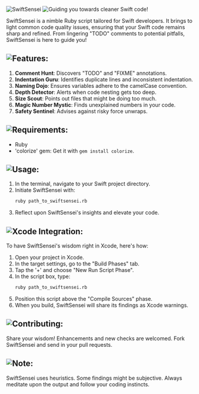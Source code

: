 
![SwiftSensei](https://via.placeholder.com/150x30/ff6347/FFFFFF?text=SwiftSensei)
![Guiding you towards cleaner Swift code!](https://via.placeholder.com/350x20/32CD32/FFFFFF?text=Guiding%20you%20towards%20cleaner%20Swift%20code!)

SwiftSensei is a nimble Ruby script tailored for Swift developers. It brings to light common code quality issues, ensuring that your Swift code remains sharp and refined. From lingering "TODO" comments to potential pitfalls, SwiftSensei is here to guide you!

## ![Features](https://via.placeholder.com/100x20/4B0082/FFFFFF?text=Features):
1. **Comment Hunt**: Discovers "TODO" and "FIXME" annotations.
2. **Indentation Guru**: Identifies duplicate lines and inconsistent indentation.
3. **Naming Dojo**: Ensures variables adhere to the camelCase convention.
4. **Depth Detector**: Alerts when code nesting gets too deep.
5. **Size Scout**: Points out files that might be doing too much.
6. **Magic Number Mystic**: Finds unexplained numbers in your code.
7. **Safety Sentinel**: Advises against risky force unwraps.

## ![Requirements](https://via.placeholder.com/140x20/FFD700/000000?text=Requirements):
- Ruby
- 'colorize' gem: Get it with `gem install colorize`.

## ![Usage](https://via.placeholder.com/80x20/20B2AA/FFFFFF?text=Usage):
1. In the terminal, navigate to your Swift project directory.
2. Initiate SwiftSensei with:
   ```bash
   ruby path_to_swiftsensei.rb
   ```
3. Reflect upon SwiftSensei's insights and elevate your code.

## ![Xcode Integration](https://via.placeholder.com/180x20/8A2BE2/FFFFFF?text=Xcode%20Integration%20via%20Run%20Script):
To have SwiftSensei's wisdom right in Xcode, here's how:

1. Open your project in Xcode.
2. In the target settings, go to the "Build Phases" tab.
3. Tap the '+' and choose "New Run Script Phase".
4. In the script box, type:
   ```bash
   ruby path_to_swiftsensei.rb
   ```
5. Position this script above the "Compile Sources" phase.
6. When you build, SwiftSensei will share its findings as Xcode warnings.

## ![Contributing](https://via.placeholder.com/150x20/DC143C/FFFFFF?text=Contributing):
Share your wisdom! Enhancements and new checks are welcomed. Fork SwiftSensei and send in your pull requests.

## ![Note](https://via.placeholder.com/70x20/00008B/FFFFFF?text=Note):
SwiftSensei uses heuristics. Some findings might be subjective. Always meditate upon the output and follow your coding instincts.
